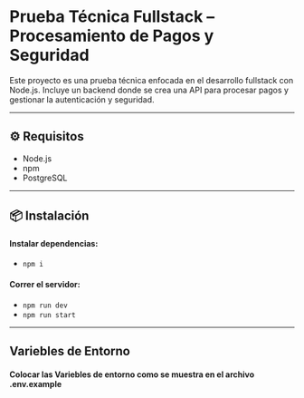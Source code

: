 
# Prueba Técnica Fullstack – Procesamiento de Pagos y Seguridad

Este proyecto es una prueba técnica enfocada en el desarrollo fullstack con Node.js. Incluye un backend donde se crea una API para procesar pagos y gestionar la autenticación y seguridad.

---

## ⚙️ Requisitos

- Node.js 
- npm 
- PostgreSQL 

---

## 📦 Instalación

#### Instalar dependencias:
- `npm i`
#### Correr el servidor:
- `npm run dev`
-  `npm run start`

---

##  Variebles de Entorno

#### Colocar las Variebles de entorno como se muestra en el archivo .env.example
